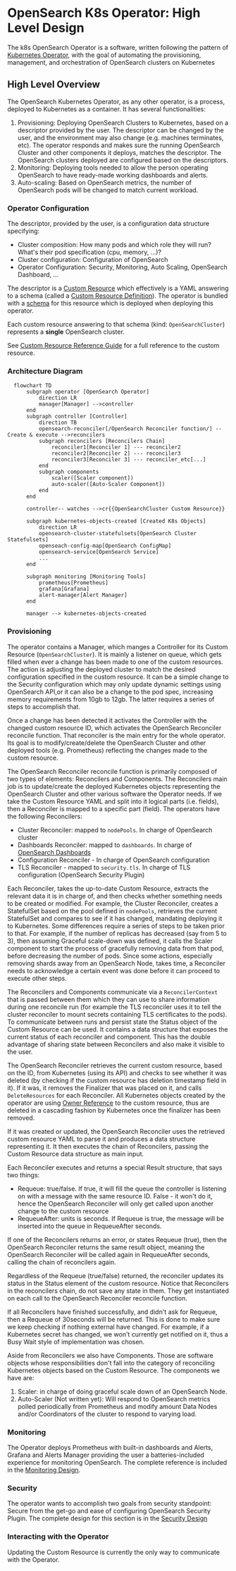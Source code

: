 # OpenSearch K8s Operator: High Level Design
The k8s OpenSearch Operator is a software, written following the pattern of [Kubernetes Operator](https://kubernetes.io/docs/concepts/extend-kubernetes/operator/), with the goal of automating the provisioning, management, and orchestration of OpenSearch clusters on Kubernetes

## High Level Overview
The OpenSearch Kubernetes Operator, as any other operator, is a process, deployed to Kubernetes as a container. It has several functionalities:
1. Provisioning: Deploying OpenSearch Clusters to Kubernetes, based on a descriptor provided by the user. The descriptor can be changed by the user, and the environment may also change (e.g. machines terminates, etc). The operator responds and makes sure the running OpenSearch Cluster and other components it deploys, matches the descriptor. The OpenSearch clusters deployed are configured based on the descriptors.  
2. Monitoring: Deploying tools needed to allow the person operating OpenSearch to have ready-made working dashboards and alerts.
3. Auto-scaling: Based on OpenSearch metrics, the number of OpenSearch pods will be changed to match current workload.

### Operator Configuration
The descriptor, provided by the user, is a configuration data structure specifying:
* Cluster composition: How many pods and which role they will run? What's their pod specification (cpu, memory, ...)? 
* Cluster configuration: Configuration of OpenSearch
* Operator Configuration: Security, Monitoring, Auto Scaling, OpenSearch Dashboard, ...

The descriptor is a [Custom Resource](https://kubernetes.io/docs/concepts/extend-kubernetes/api-extension/custom-resources/) which effectively is a YAML answering to a schema (called a [Custom Resource Definition](https://kubernetes.io/docs/concepts/extend-kubernetes/api-extension/custom-resources/#customresourcedefinitions)). The operator is bundled with a [schema](../../opensearch-operator/config/crd/bases/opensearch.opster.io_opensearchclusters.yaml) for this resource which is deployed when deploying this operator. 

Each custom resource answering to that schema (kind: `OpenSearchCluster`) represents a **single** OpenSearch cluster. 

See [Custom Resource Reference Guide](crd.md) for a full reference to the custom resource.

### Architecture Diagram

```mermaid
  flowchart TD
      subgraph operator [OpenSearch Operator]
          direction LR
          manager[Manager] -->controller
      end
      subgraph controller [Controller]
          direction TB
          opensearch-reconciler[/OpenSearch Reconciler function/] --Create & execute -->reconcilers
          subgraph reconcilers [Reconcilers Chain]
              reconciler1[Reconciler 1] --- reconciler2
              reconciler2[Reconciler 2] --- reconciler3
              reconciler3[Reconciler 3] --- reconciler_etc[...]
          end
          subgraph components
              scaler([Scaler component])
              auto-scaler([Auto-Scaler Component]) 
          end
      end
      
      controller-- watches -->cr{{OpenSearchCluster Custom Resource}}
      
      subgraph kubernetes-objects-created [Created K8s Objects]
          direction LR
          opensearch-cluster-statefulsets[OpenSearch Cluster Statefulsets]
          openseach-config-map[OpenSearch ConfigMap]
          opensearch-service[OpenSearch Service]
          ...
      end    

      subgraph monitoring [Monitoring Tools]
          prometheus[Prometheus]
          grafana[Grafana]
          alert-manager[Alert Manager]
      end
      
      manager --> kubernetes-objects-created
```

### Provisioning 
The operator contains a Manager, which manges a Controller for its Custom Resource (`OpenSearchCluster`). It is mainly a listener on queue, which gets filled when ever a change has been made to one of the custom resources. The action is adjusting the deployed cluster to match the desired configuration specified in the custom resource. It can be a simple change to the Security configuration which may only update dynamic settings using OpenSearch API,or it can also be a change to the pod spec, increasing memory requirements from 10gb to 12gb. The latter requires a series of steps to accomplish that.

Once a change has been detected it activates the Controller with the changed custom resource ID, which activates the OpenSearch Reconciler reconcile function. That reconciler is the main entry for the whole operator. Its goal is to modify/create/delete the OpenSearch Cluster and other deployed tools (e.g. Prometheus) reflecting the changes made to the custom resource. 

The OpenSearch Reconciler reconcile function is primarily composed of two types of elements: Reconcilers and Components. The Reconcilers main job is to update/create the deployed Kubernetes objects representing the OpenSearch Cluster and other various software the Operator needs. If we take the Custom Resource YAML and split into it logical parts (i.e. fields), then a Reconciler is mapped to a specific part (field). The operators have the following Reconcilers:
* Cluster Reconciler: mapped to `nodePools`. In charge of OpenSearch cluster
* Dashboards Reconciler: mapped to `dashboards`. In charge of [OpenSearch Dashboards](https://opensearch.org/docs/latest/dashboards/index/) 
* Configuration Reconciler - In charge of OpenSearch configuration
* TLS Reconciler - mapped to `security.tls`. In charge of TLS configuration (OpenSearch Security Plugin)

Each Reconciler, takes the up-to-date Custom Resource, extracts the relevant data it is in charge of, and then checks whether something needs to be created or modified. For example, the Cluster Reconciler, creates a StatefulSet based on the pool defined in `nodePools`, retrieves the current StatefulSet and compares to see if it has changed, mandating deploying it to Kubernetes. Some differences require a series of steps to be taken prior to that. For example, if the number of replicas has decreased (say from 5 to 3), then assuming Graceful scale-down was defined, it calls the Scaler component to start the process of gracefully removing data from that pod, before decreasing the number of pods. Since some actions, especially removing shards away from an OpenSearch Node, takes time, a Reconciler needs to acknowledge a certain event was done before it can proceed to execute other steps.

The Reconcilers and Components communicate via a `ReconcilerContext` that is passed between them which they can use to share information during one reconcile run (for example the TLS reconciler uses it to tell the cluster reconciler to mount secrets containing TLS certificates to the pods). To communicate between runs and persist state the Status object of the Custom Resource can be used. It contains a data structure that exposes the current status of each reconciler and component. This has the double advantage of sharing state between Reconcilers and also make it visible to the user.

The OpenSearch Reconciler retrieves the current custom resource, based on the ID, from Kubernetes (using its API) and checks to see whether it was deleted (by checking if the custom resource has deletion timestamp field in it). If it was, it removes the Finalizer that was placed on it, and calls `DeleteResources` for each Reconciler. All Kubernetes objects created by the operator are using [Owner Reference](https://kubernetes.io/blog/2021/05/14/using-finalizers-to-control-deletion/#owner-references) to the custom resource, thus are deleted in a cascading fashion by Kubernetes once the finalizer has been removed. 

If it was created or updated, the OpenSearch Reconciler uses the retrieved custom resource YAML to parse it and produces a data structure representing it. It then executes the chain of Reconcilers, passing the Custom Resource data structure as main input.

Each Reconciler executes and returns a special Result structure, that says two things:
* Requeue: true/false. If true, it will fill the queue the controller is listening on with a message with the same resource ID. False - it won't do it, hence the OpenSearch Reconciler will only get called upon another change to the custom resource
* RequeueAfter: units is seconds. If Requeue is true, the message will be inserted into the queue in RequeueAfter seconds.

If one of the Reconcilers returns an error, or states Requeue (true), then the OpenSearch Reconciler returns the same result object, meaning the OpenSearch Reconciler will be called again in RequeueAfter seconds, calling the chain of reconcilers again.

Regardless of the Requeue (true/false) returned, the reconciler updates its status in the Status element of the custom resource.
Notice that Reconcilers in the reconcilers chain, do not save any state in them. They get instantiated on each call to the OpenSearch Reconciler reconcile function.

If all Reconcilers have finished successfully, and didn't ask for Requeue, then a Requeue of 30seconds will be returned. This is done to make sure we keep checking if nothing external have changed. For example, if a Kubernetes secret has changed, we won't currently get notified on it, thus a Busy Wait style of implementation was chosen. 

Aside from Reconcilers we also have Components. Those are software objects whose responsibilities don't fall into the category of reconciling Kubernetes objects based on the Custom Resource. The components we have are:
1. Scaler: in charge of doing graceful scale down of an OpenSearch Node.
2. Auto-Scaler (Not written yet): Will respond to OpenSearch metrics polled periodically from Prometheus and modify amount Data Nodes and/or Coordinators of the cluster to respond to varying load.

### Monitoring

The Operator deploys Prometheus with built-in dashboards and Alerts, Grafana and Alerts Manager providing the user a batteries-included experience for monitoring OpenSearch. The complete reference is included in the [Monitoring Design](monitoring.md). 

### Security

The operator wants to accomplish two goals from security standpoint: Secure from the get-go and ease of configuring OpenSearch Security Plugin. The complete design for this section is in the [Security Design](security.md)

### Interacting with the Operator

Updating the Custom Resource is currently the only way to communicate with the Operator. 

